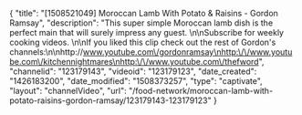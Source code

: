 {
    "title": "[1508521049] Moroccan Lamb With Potato & Raisins - Gordon Ramsay",
    "description": "This super simple Moroccan lamb dish is the perfect main that will surely impress any guest. \n\nSubscribe for weekly cooking videos. \n\nIf you liked this clip check out the rest of Gordon's channels:\n\nhttp:\/\/www.youtube.com\/gordonramsay\nhttp:\/\/www.youtube.com\/kitchennightmares\nhttp:\/\/www.youtube.com\/thefword",
    "channelid": "123179143",
    "videoid": "123179123",
    "date_created": "1426183200",
    "date_modified": "1508373257",
    "type": "captivate",
    "layout": "channelVideo",
    "url": "\/food-network\/moroccan-lamb-with-potato-raisins-gordon-ramsay\/123179143-123179123"
}